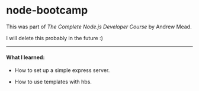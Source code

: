 # node-bootcamp

This was part of _The Complete Node.js Developer Course_ by Andrew Mead.

I will delete this probably in the future :)

---

#### What I learned:

 * How to set up a simple express server.
 
 * How to use templates with hbs.
